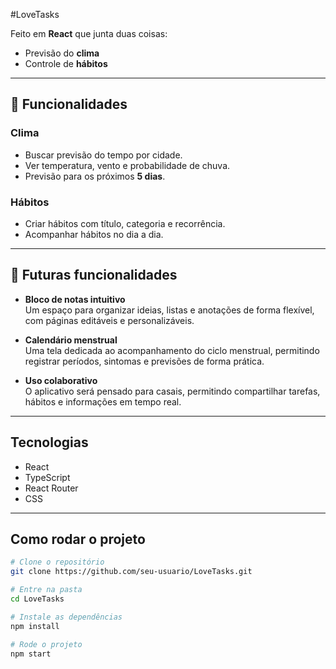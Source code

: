 #LoveTasks

Feito em **React** que junta duas coisas:
- Previsão do **clima**
- Controle de **hábitos**

---

## 🚀 Funcionalidades

### Clima
- Buscar previsão do tempo por cidade.
- Ver temperatura, vento e probabilidade de chuva.
- Previsão para os próximos **5 dias**.

### Hábitos
- Criar hábitos com título, categoria e recorrência.
- Acompanhar hábitos no dia a dia.

---

## 🔮 Futuras funcionalidades

- **Bloco de notas intuitivo**  
  Um espaço para organizar ideias, listas e anotações de forma flexível, com páginas editáveis e personalizáveis.

- **Calendário menstrual**  
  Uma tela dedicada ao acompanhamento do ciclo menstrual, permitindo registrar períodos, sintomas e previsões de forma prática.

- **Uso colaborativo**  
  O aplicativo será pensado para casais, permitindo compartilhar tarefas, hábitos e informações em tempo real.

---

## Tecnologias
- React
- TypeScript
- React Router
- CSS

---

## Como rodar o projeto
```bash
# Clone o repositório
git clone https://github.com/seu-usuario/LoveTasks.git

# Entre na pasta
cd LoveTasks

# Instale as dependências
npm install

# Rode o projeto
npm start
